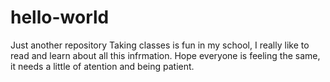 # hello-world
Just another repository
Taking classes is fun in my school, I really like to read and learn about all this infrmation.
Hope everyone is feeling the same, it needs a little of atention and being patient.
